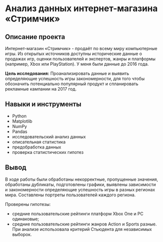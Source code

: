 # Анализ данных интернет-магазина  «Стримчик»

## Описание проекта 

Интернет-магазин «Стримчик» - продаёт по всему миру компьютерные игры. Из открытых источников доступны исторические данные о продажах игр, оценки пользователей и экспертов, жанры и платформы (например, Xbox или PlayStation). У меня были данные до 2016 года.

**Цель исследования:** Проанализировать данные и выявить определяющие успешность игры закономерности, для того чтобы обозначить потенциально популярный продукт и спланировать рекламные кампании на 2017 год.

## Навыки и инструменты
- Python
- Matplotlib
- NumPy
- Pandas
- исследовательский анализ данных
- описательная статистика
- предобработка данных
- проверка статистических гипотез

## Вывод

В ходе работы были обработаны некорректные, пропущенные значения, обработаны дубликаты, подготовлены графики, выявлены зависимости и закономерности определяющие успешность игры в разных регионах мира. 
Составлены портреты пользователей каждого региона. 

Проверены гипотезы: 
- средние пользовательские рейтинги платформ Xbox One и PC одинаковые;
- средние пользовательские рейтинги жанров Action и Sports разные. При анализе использовала критерий Стьюдента для независимых выборок.
